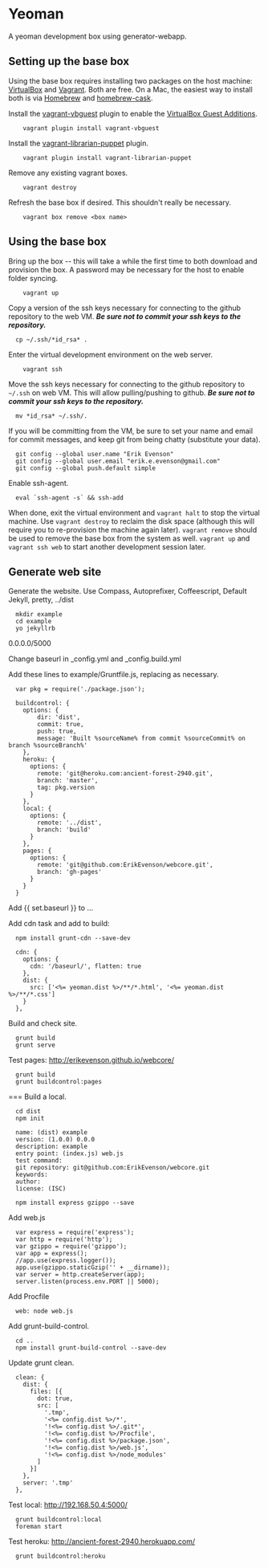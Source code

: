 # Yeoman

A yeoman development box using generator-webapp.

## Setting up the base box

Using the base box requires installing two packages on the host machine: [VirtualBox](https://www.virtualbox.org/) and [Vagrant](http://www.vagrantup.com/).  Both are free.  On a Mac, the easiest way to install both is via [Homebrew](http://mxcl.github.io/homebrew/) and [homebrew-cask](https://github.com/phinze/homebrew-cask).

Install the [vagrant-vbguest](https://github.com/dotless-de/vagrant-vbguest) plugin to enable the [VirtualBox Guest Additions](https://www.virtualbox.org/manual/ch04.html).

```
	vagrant plugin install vagrant-vbguest
```

Install the [vagrant-librarian-puppet](https://github.com/mhahn/vagrant-librarian-puppet) plugin.

```
	vagrant plugin install vagrant-librarian-puppet
```

Remove any existing vagrant boxes.
	
```
	vagrant destroy
```

Refresh the base box if desired.  This shouldn't really be necessary.

```
	vagrant box remove <box name>
```

## Using the base box

Bring up the box -- this will take a while the first time to both download and provision the box.  A password may be necessary for the host to enable folder syncing.

```
	vagrant up
```

Copy a version of the ssh keys necessary for connecting to the github repository to the web VM.  ***Be sure not to commit your ssh keys to the repository.***

```
  cp ~/.ssh/*id_rsa* .
```

Enter the virtual development environment on the web server.

```
	vagrant ssh
```

Move the ssh keys necessary for connecting to the github repository to `~/.ssh` on web VM.  This will allow pulling/pushing to github.  ***Be sure not to commit your ssh keys to the repository.***

```
  mv *id_rsa* ~/.ssh/.
```

If you will be committing from the VM, be sure to set your name and email for commit messages, and keep git from being chatty (substitute your data).

```
  git config --global user.name "Erik Evenson"
  git config --global user.email "erik.e.evenson@gmail.com"
  git config --global push.default simple
```

Enable ssh-agent.

```
  eval `ssh-agent -s` && ssh-add
```

When done, exit the virtual environment and `vagrant halt` to stop the virtual machine.  Use `vagrant destroy` to reclaim the disk space (although this will require you to re-provision the machine again later).  `vagrant remove` should be used to remove the base box from the system as well.  `vagrant up` and `vagrant ssh web` to start another development session later.

## Generate web site

Generate the website.  Use Compass, Autoprefixer, Coffeescript, Default Jekyll, pretty, ../dist

```
  mkdir example
  cd example
  yo jekyllrb
```

0.0.0.0/5000

Change baseurl in _config.yml and _config.build.yml

Add these lines to example/Gruntfile.js, replacing as necessary.

```
  var pkg = require('./package.json');
```

```
  buildcontrol: {
    options: {
        dir: 'dist',
        commit: true,
        push: true,
        message: 'Built %sourceName% from commit %sourceCommit% on branch %sourceBranch%'
    },
    heroku: {
      options: {
        remote: 'git@heroku.com:ancient-forest-2940.git',
        branch: 'master',
        tag: pkg.version
      }
    },
    local: {
      options: {
        remote: '../dist',
        branch: 'build'
      }
    },
    pages: {
      options: {
        remote: 'git@github.com:ErikEvenson/webcore.git',
        branch: 'gh-pages'
      }
    }
  }
```

Add {{ set.baseurl }} to ...

Add cdn task and add to build:
```
  npm install grunt-cdn --save-dev
```

```
  cdn: {
    options: {
      cdn: '/baseurl/', flatten: true
    },
    dist: {
      src: ['<%= yeoman.dist %>/**/*.html', '<%= yeoman.dist %>/**/*.css']
    }
  },
```

Build and check site.

```
  grunt build
  grunt serve
```

Test pages: http://erikevenson.github.io/webcore/

```
  grunt build
  grunt buildcontrol:pages
```


===
Build a local.

```
  cd dist
  npm init

  name: (dist) example
  version: (1.0.0) 0.0.0
  description: example
  entry point: (index.js) web.js
  test command: 
  git repository: git@github.com:ErikEvenson/webcore.git
  keywords: 
  author: 
  license: (ISC)

  npm install express gzippo --save

```

Add web.js

```
  var express = require('express');
  var http = require('http');
  var gzippo = require('gzippo');
  var app = express();
  //app.use(express.logger());
  app.use(gzippo.staticGzip('' + __dirname));
  var server = http.createServer(app);
  server.listen(process.env.PORT || 5000);
```

Add Procfile

```
  web: node web.js
```

Add grunt-build-control.

```
  cd ..
  npm install grunt-build-control --save-dev
```


Update grunt clean.

```
  clean: {
    dist: {
      files: [{
        dot: true,
        src: [
          '.tmp',
          '<%= config.dist %>/*',
          '!<%= config.dist %>/.git*',
          '!<%= config.dist %>/Procfile',
          '!<%= config.dist %>/package.json',
          '!<%= config.dist %>/web.js',
          '!<%= config.dist %>/node_modules'
        ]
      }]
    },
    server: '.tmp'
  },
```

Test local: http://192.168.50.4:5000/

```
  grunt buildcontrol:local
  foreman start
```


Test heroku: http://ancient-forest-2940.herokuapp.com/

```
  grunt buildcontrol:heroku
```
